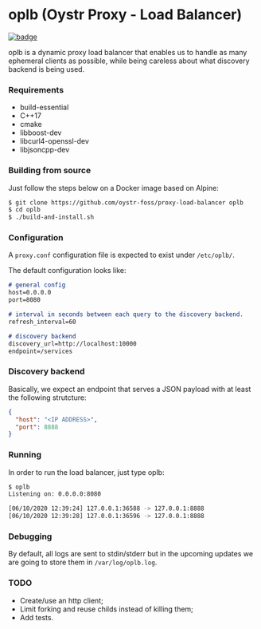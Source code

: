 # oplb (Oystr Proxy - Load Balancer)

[![badge](https://img.shields.io/badge/license-MIT-blue)](https://github.com/oystr-foss/proxy-load-balancer/blob/main/LICENSE)

oplb is a dynamic proxy load balancer that enables us to handle as many ephemeral clients as possible, while being careless about what discovery backend is being used.

### Requirements

* build-essential
* C++17
* cmake
* libboost-dev
* libcurl4-openssl-dev
* libjsoncpp-dev

### Building from source

Just follow the steps below on a Docker image based on Alpine:
```bash
$ git clone https://github.com/oystr-foss/proxy-load-balancer oplb
$ cd oplb
$ ./build-and-install.sh
```

### Configuration
A `proxy.conf` configuration file is expected to exist under `/etc/oplb/`. 

The default configuration looks like:

```markdown
# general config
host=0.0.0.0
port=8080

# interval in seconds between each query to the discovery backend.
refresh_interval=60

# discovery backend
discovery_url=http://localhost:10000
endpoint=/services
```

### Discovery backend
Basically, we expect an endpoint that serves a JSON payload with at least the following strutcture:
```json
{
  "host": "<IP ADDRESS>",
  "port": 8888
}
```

### Running
In order to run the load balancer, just type oplb:

```bash
$ oplb
Listening on: 0.0.0.0:8080

[06/10/2020 12:39:24] 127.0.0.1:36588 -> 127.0.0.1:8888
[06/10/2020 12:39:28] 127.0.0.1:36596 -> 127.0.0.1:8888
```

### Debugging
By default, all logs are sent to stdin/stderr but in the upcoming updates we are going to store them in `/var/log/oplb.log`.

### TODO

* Create/use an http client;
* Limit forking and reuse childs instead of killing them;
* Add tests.
